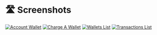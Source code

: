 # 🛣️ Screenshots

[![Account Wallet](https://raw.githubusercontent.com/tomatophp/filament-wallet/master/arts/account-wallet.png)](https://raw.githubusercontent.com/tomatophp/filament-wallet/master/arts/account-wallet.png) [![Charge A Wallet](https://raw.githubusercontent.com/tomatophp/filament-wallet/master/arts/charge-wallet.png)](https://raw.githubusercontent.com/tomatophp/filament-wallet/master/arts/charge-wallet.png) [![Wallets List](https://raw.githubusercontent.com/tomatophp/filament-wallet/master/arts/wallet.png)](https://raw.githubusercontent.com/tomatophp/filament-wallet/master/arts/wallet.png) [![Transactions List](https://raw.githubusercontent.com/tomatophp/filament-wallet/master/arts/transactions.png)](https://raw.githubusercontent.com/tomatophp/filament-wallet/master/arts/transactions.png)
